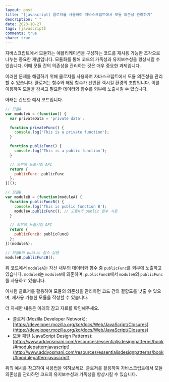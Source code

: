 ```yaml
---
layout: post
title: "[javascript] 클로저를 사용하여 자바스크립트에서 모듈 의존성 관리하기"
description: " "
date: 2023-10-27
tags: [javascript]
comments: true
share: true
---
```


자바스크립트에서 모듈화는 애플리케이션을 구성하는 코드를 재사용 가능한 조각으로 나누는 중요한 개념입니다. 모듈화를 통해 코드의 가독성과 유지보수성을 향상시킬 수 있습니다. 이때 모듈 간의 의존성을 관리하는 것은 매우 중요한 과제입니다.

이러한 문제를 해결하기 위해 클로저를 사용하여 자바스크립트에서 모듈 의존성을 관리할 수 있습니다. 클로저는 함수와 해당 함수가 선언된 렉시컬 환경의 조합입니다. 이를 이용하여 모듈을 감싸고 필요한 데이터와 함수를 외부에 노출시킬 수 있습니다.

아래는 간단한 예시 코드입니다.

```javascript
// 모듈A
var moduleA = (function() {
  var privateData = 'private data';

  function privateFunc() {
    console.log('This is a private function');
  }

  function publicFunc() {
    console.log('This is a public function');
  }

  // 외부에 노출시킬 API
  return {
    publicFunc: publicFunc
  };
})();

// 모듈B
var moduleB = (function(moduleA) {
  function publicFuncB() {
    console.log('This is public function B');
    moduleA.publicFunc(); // 모듈A의 public 함수 사용
  }

  // 외부에 노출시킬 API
  return {
    publicFuncB: publicFuncB
  };
})(moduleA);

// 모듈B의 public 함수 실행
moduleB.publicFuncB();
```

위 코드에서 `moduleA`는 자신 내부의 데이터와 함수 중 `publicFunc`를 외부에 노출하고 있습니다. `moduleB`는 `moduleA`에 의존하며, `publicFuncB`에서 `moduleA`의 `publicFunc`를 사용하고 있습니다.

이처럼 클로저를 활용하여 모듈의 의존성을 관리하면 코드 간의 결합도를 낮출 수 있으며, 재사용 가능한 모듈을 작성할 수 있습니다.

더 자세한 내용은 아래의 참고 자료를 확인해주세요.

- 클로저 (Mozilla Developer Network): [https://developer.mozilla.org/ko/docs/Web/JavaScript/Closures](https://developer.mozilla.org/ko/docs/Web/JavaScript/Closures)
- 모듈 패턴 (JavaScript Design Patterns): [http://www.addyosmani.com/resources/essentialjsdesignpatterns/book/#modulepatternjavascript](http://www.addyosmani.com/resources/essentialjsdesignpatterns/book/#modulepatternjavascript)

위의 예시를 참고하여 사용법을 익혀보세요. 클로저를 활용하여 자바스크립트에서 모듈 의존성을 관리하면 코드의 유지보수성과 가독성을 향상시킬 수 있습니다.